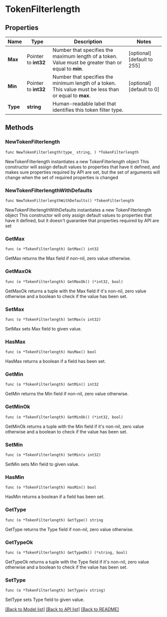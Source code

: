 # TokenFilterlength

## Properties

Name | Type | Description | Notes
------------ | ------------- | ------------- | -------------
**Max** | Pointer to **int32** | Number that specifies the maximum length of a token. Value must be greater than or equal to **min**. | [optional] [default to 255]
**Min** | Pointer to **int32** | Number that specifies the minimum length of a token. This value must be less than or equal to **max**. | [optional] [default to 0]
**Type** | **string** | Human-readable label that identifies this token filter type. | 

## Methods

### NewTokenFilterlength

`func NewTokenFilterlength(type_ string, ) *TokenFilterlength`

NewTokenFilterlength instantiates a new TokenFilterlength object
This constructor will assign default values to properties that have it defined,
and makes sure properties required by API are set, but the set of arguments
will change when the set of required properties is changed

### NewTokenFilterlengthWithDefaults

`func NewTokenFilterlengthWithDefaults() *TokenFilterlength`

NewTokenFilterlengthWithDefaults instantiates a new TokenFilterlength object
This constructor will only assign default values to properties that have it defined,
but it doesn't guarantee that properties required by API are set

### GetMax

`func (o *TokenFilterlength) GetMax() int32`

GetMax returns the Max field if non-nil, zero value otherwise.

### GetMaxOk

`func (o *TokenFilterlength) GetMaxOk() (*int32, bool)`

GetMaxOk returns a tuple with the Max field if it's non-nil, zero value otherwise
and a boolean to check if the value has been set.

### SetMax

`func (o *TokenFilterlength) SetMax(v int32)`

SetMax sets Max field to given value.

### HasMax

`func (o *TokenFilterlength) HasMax() bool`

HasMax returns a boolean if a field has been set.

### GetMin

`func (o *TokenFilterlength) GetMin() int32`

GetMin returns the Min field if non-nil, zero value otherwise.

### GetMinOk

`func (o *TokenFilterlength) GetMinOk() (*int32, bool)`

GetMinOk returns a tuple with the Min field if it's non-nil, zero value otherwise
and a boolean to check if the value has been set.

### SetMin

`func (o *TokenFilterlength) SetMin(v int32)`

SetMin sets Min field to given value.

### HasMin

`func (o *TokenFilterlength) HasMin() bool`

HasMin returns a boolean if a field has been set.

### GetType

`func (o *TokenFilterlength) GetType() string`

GetType returns the Type field if non-nil, zero value otherwise.

### GetTypeOk

`func (o *TokenFilterlength) GetTypeOk() (*string, bool)`

GetTypeOk returns a tuple with the Type field if it's non-nil, zero value otherwise
and a boolean to check if the value has been set.

### SetType

`func (o *TokenFilterlength) SetType(v string)`

SetType sets Type field to given value.



[[Back to Model list]](../README.md#documentation-for-models) [[Back to API list]](../README.md#documentation-for-api-endpoints) [[Back to README]](../README.md)


